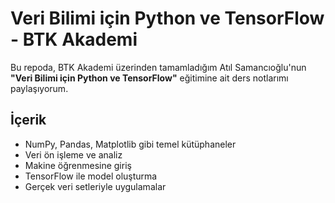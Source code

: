 # Veri Bilimi için Python ve TensorFlow - BTK Akademi

Bu repoda, BTK Akademi üzerinden tamamladığım Atıl Samancıoğlu'nun **"Veri Bilimi için Python ve TensorFlow"** eğitimine ait ders notlarımı paylaşıyorum.

## İçerik
- NumPy, Pandas, Matplotlib gibi temel kütüphaneler
- Veri ön işleme ve analiz
- Makine öğrenmesine giriş
- TensorFlow ile model oluşturma
- Gerçek veri setleriyle uygulamalar



